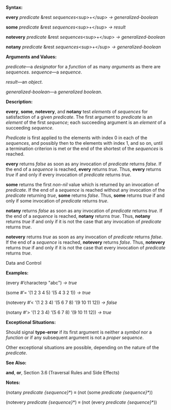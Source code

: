  

**Syntax:** 

**every** *predicate* &rest *sequences*&#60;sup&#62;+&#60;/sup&#62; *→ generalized-boolean* 

**some** *predicate* &rest *sequences*&#60;sup&#62;+&#60;/sup&#62; *→ result* 

**notevery** *predicate* &rest *sequences*&#60;sup&#62;+&#60;/sup&#62; *→ generalized-boolean* 

**notany** *predicate* &rest *sequences*&#60;sup&#62;+&#60;/sup&#62; *→ generalized-boolean* 

**Arguments and Values:** 

*predicate*—a *designator* for a *function* of as many *arguments* as there are *sequences*. *sequence*—a *sequence*. 

*result*—an *object*. 

*generalized-boolean*—a *generalized boolean*. 

**Description:** 

**every**, **some**, **notevery**, and **notany** test *elements* of *sequences* for satisfaction of a given *predicate*. The first argument to *predicate* is an *element* of the first *sequence*; each succeeding argument is an *element* of a succeeding *sequence*. 

*Predicate* is first applied to the elements with index 0 in each of the *sequences*, and possibly then to the elements with index 1, and so on, until a termination criterion is met or the end of the shortest of the *sequences* is reached. 

**every** returns *false* as soon as any invocation of *predicate* returns *false*. If the end of a *sequence* is reached, **every** returns *true*. Thus, **every** returns *true* if and only if every invocation of *predicate* returns *true*. 

**some** returns the first *non-nil* value which is returned by an invocation of *predicate*. If the end of a *sequence* is reached without any invocation of the *predicate* returning *true*, **some** returns *false*. Thus, **some** returns *true* if and only if some invocation of *predicate* returns *true*. 

**notany** returns *false* as soon as any invocation of *predicate* returns *true*. If the end of a *sequence* is reached, **notany** returns *true*. Thus, **notany** returns *true* if and only if it is not the case that any invocation of *predicate* returns *true*. 

**notevery** returns *true* as soon as any invocation of *predicate* returns *false*. If the end of a *sequence* is reached, **notevery** returns *false*. Thus, **notevery** returns *true* if and only if it is not the case that every invocation of *predicate* returns *true*. 

Data and Control 





**Examples:** 

(every #’characterp "abc") *→ true* 

(some #’= ’(1 2 3 4 5) ’(5 4 3 2 1)) *→ true* 

(notevery #’&#60; ’(1 2 3 4) ’(5 6 7 8) ’(9 10 11 12)) *→ false* 

(notany #’&#62; ’(1 2 3 4) ’(5 6 7 8) ’(9 10 11 12)) *→ true* 

**Exceptional Situations:** 

Should signal **type-error** if its first argument is neither a *symbol* nor a *function* or if any subsequent argument is not a *proper sequence*. 

Other exceptional situations are possible, depending on the nature of the *predicate*. 

**See Also:** 

**and**, **or**, Section 3.6 (Traversal Rules and Side Effects) 

**Notes:** 

(notany *predicate &#123;sequence&#125;*\*) *≡* (not (some *predicate &#123;sequence&#125;*\*)) 

(notevery *predicate &#123;sequence&#125;*\*) *≡* (not (every *predicate &#123;sequence&#125;*\*)) 

